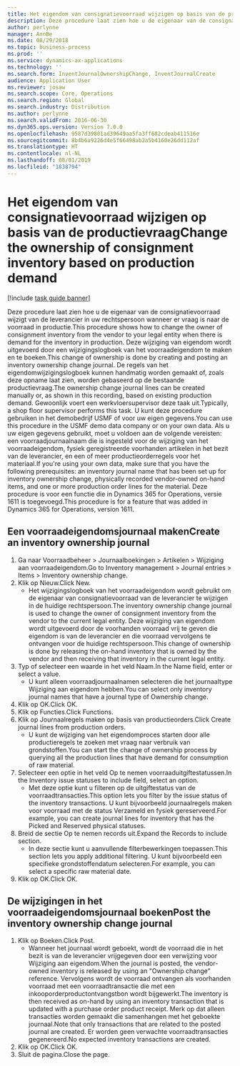 ```yaml
---
title: Het eigendom van consignatievoorraad wijzigen op basis van de productievraag
description: Deze procedure laat zien hoe u de eigenaar van de consignatievoorraad wijzigt van de leverancier in uw rechtspersoon wanneer er vraag is naar de voorraad in productie.
author: perlynne
manager: AnnBe
ms.date: 08/29/2018
ms.topic: business-process
ms.prod: ''
ms.service: dynamics-ax-applications
ms.technology: ''
ms.search.form: InventJournalOwnershipChange, InventJournalCreate
audience: Application User
ms.reviewer: josaw
ms.search.scope: Core, Operations
ms.search.region: Global
ms.search.industry: Distribution
ms.author: perlynne
ms.search.validFrom: 2016-06-30
ms.dyn365.ops.version: Version 7.0.0
ms.openlocfilehash: 9587d39801ad39649aa5fa3ff682cdeab411516e
ms.sourcegitcommit: 8b4b6a9226d4e5f66498ab2a5b4160e26dd112af
ms.translationtype: HT
ms.contentlocale: nl-NL
ms.lasthandoff: 08/01/2019
ms.locfileid: "1838794"
---
```

# <a name="change-the-ownership-of-consignment-inventory-based-on-production-demand"></a><span data-ttu-id="5ff24-103">Het eigendom van consignatievoorraad wijzigen op basis van de productievraag</span><span class="sxs-lookup"><span data-stu-id="5ff24-103">Change the ownership of consignment inventory based on production demand</span></span>

[!include [task guide banner](../../includes/task-guide-banner.md)]

<span data-ttu-id="5ff24-104">Deze procedure laat zien hoe u de eigenaar van de consignatievoorraad wijzigt van de leverancier in uw rechtspersoon wanneer er vraag is naar de voorraad in productie.</span><span class="sxs-lookup"><span data-stu-id="5ff24-104">This procedure shows how to change the owner of consignment inventory from the vendor to your legal entity when there is demand for the inventory in production.</span></span> <span data-ttu-id="5ff24-105">Deze wijziging van eigendom wordt uitgevoerd door een wijzigingslogboek van het voorraadeigendom te maken en te boeken.</span><span class="sxs-lookup"><span data-stu-id="5ff24-105">This change of ownership is done by creating and posting an inventory ownership change journal.</span></span> <span data-ttu-id="5ff24-106">De regels van het eigendomwijzigingslogboek kunnen handmatig worden gemaakt of, zoals deze opname laat zien, worden gebaseerd op de bestaande productievraag.</span><span class="sxs-lookup"><span data-stu-id="5ff24-106">The ownership change journal lines can be created manually or, as shown in this recording, based on existing production demand.</span></span> <span data-ttu-id="5ff24-107">Gewoonlijk voert een werkvloersupervisor deze taak uit.</span><span class="sxs-lookup"><span data-stu-id="5ff24-107">Typically, a shop floor supervisor performs this task.</span></span> <span data-ttu-id="5ff24-108">U kunt deze procedure gebruiken in het demobedrijf USMF of voor uw eigen gegevens.</span><span class="sxs-lookup"><span data-stu-id="5ff24-108">You can use this procedure in the USMF demo data company or on your own data.</span></span> <span data-ttu-id="5ff24-109">Als u uw eigen gegevens gebruikt, moet u voldoen aan de volgende vereisten: een voorraadjournaalnaam die is ingesteld voor de wijziging van het voorraadeigendom, fysiek geregistreerde voorhanden artikelen in het bezit van de leverancier, en een of meer productieorderregels voor het materiaal.</span><span class="sxs-lookup"><span data-stu-id="5ff24-109">If you're using your own data, make sure that you have the following prerequisites: an inventory journal name that has been set up for inventory ownership change, physically recorded vendor-owned on-hand items, and one or more production order lines for the material.</span></span> <span data-ttu-id="5ff24-110">Deze procedure is voor een functie die in Dynamics 365 for Operations, versie 1611 is toegevoegd.</span><span class="sxs-lookup"><span data-stu-id="5ff24-110">This procedure is for a feature that was added in Dynamics 365 for Operations, version 1611.</span></span>


## <a name="create-an-inventory-ownership-journal"></a><span data-ttu-id="5ff24-111">Een voorraadeigendomsjournaal maken</span><span class="sxs-lookup"><span data-stu-id="5ff24-111">Create an inventory ownership journal</span></span>
1. <span data-ttu-id="5ff24-112">Ga naar Voorraadbeheer > Journaalboekingen > Artikelen > Wijziging aan voorraadeigendom.</span><span class="sxs-lookup"><span data-stu-id="5ff24-112">Go to Inventory management > Journal entries > Items > Inventory ownership change.</span></span>
2. <span data-ttu-id="5ff24-113">Klik op Nieuw.</span><span class="sxs-lookup"><span data-stu-id="5ff24-113">Click New.</span></span>
    * <span data-ttu-id="5ff24-114">Het wijzigingslogboek van het voorraadeigendom wordt gebruikt om de eigenaar van consignatievoorraad van de leverancier te wijzigen in de huidige rechtspersoon.</span><span class="sxs-lookup"><span data-stu-id="5ff24-114">The inventory ownership change journal is used to change the owner of consignment inventory from the vendor to the current legal entity.</span></span> <span data-ttu-id="5ff24-115">Deze wijziging van eigendom wordt uitgevoerd door de voorhanden voorraad vrij te geven die eigendom is van de leverancier en die voorraad vervolgens te ontvangen voor de huidige rechtspersoon.</span><span class="sxs-lookup"><span data-stu-id="5ff24-115">This change of ownership is done by releasing the on-hand inventory that is owned by the vendor and then receiving that inventory in the current legal entity.</span></span>  
3. <span data-ttu-id="5ff24-116">Typ of selecteer een waarde in het veld Naam.</span><span class="sxs-lookup"><span data-stu-id="5ff24-116">In the Name field, enter or select a value.</span></span>
    * <span data-ttu-id="5ff24-117">U kunt alleen voorraadjournaalnamen selecteren die het journaaltype Wijziging aan eigendom hebben.</span><span class="sxs-lookup"><span data-stu-id="5ff24-117">You can select only inventory journal names that have a journal type of Ownership change.</span></span>  
4. <span data-ttu-id="5ff24-118">Klik op OK.</span><span class="sxs-lookup"><span data-stu-id="5ff24-118">Click OK.</span></span>
5. <span data-ttu-id="5ff24-119">Klik op Functies.</span><span class="sxs-lookup"><span data-stu-id="5ff24-119">Click Functions.</span></span>
6. <span data-ttu-id="5ff24-120">Klik op Journaalregels maken op basis van productieorders.</span><span class="sxs-lookup"><span data-stu-id="5ff24-120">Click Create journal lines from production orders.</span></span>
    * <span data-ttu-id="5ff24-121">U kunt de wijziging van het eigendomproces starten door alle productieregels te zoeken met vraag naar verbruik van grondstoffen.</span><span class="sxs-lookup"><span data-stu-id="5ff24-121">You can start the change of ownership process by querying all the production lines that have demand for consumption of raw material.</span></span>  
7. <span data-ttu-id="5ff24-122">Selecteer een optie in het veld Op te nemen voorraaduitgiftestatussen.</span><span class="sxs-lookup"><span data-stu-id="5ff24-122">In the Inventory issue statuses to include field, select an option.</span></span>
    * <span data-ttu-id="5ff24-123">Met deze optie kunt u filteren op de uitgiftestatus van de voorraadtransacties.</span><span class="sxs-lookup"><span data-stu-id="5ff24-123">This option lets you filter by the issue status of the inventory transactions.</span></span> <span data-ttu-id="5ff24-124">U kunt bijvoorbeeld journaalregels maken voor voorraad met de status Verzameld en fysiek gereserveerd.</span><span class="sxs-lookup"><span data-stu-id="5ff24-124">For example, you can create journal lines for inventory that has the Picked and Reserved physical statuses.</span></span>  
8. <span data-ttu-id="5ff24-125">Breid de sectie Op te nemen records uit.</span><span class="sxs-lookup"><span data-stu-id="5ff24-125">Expand the Records to include section.</span></span>
    * <span data-ttu-id="5ff24-126">In deze sectie kunt u aanvullende filterbewerkingen toepassen.</span><span class="sxs-lookup"><span data-stu-id="5ff24-126">This section lets you apply additional filtering.</span></span> <span data-ttu-id="5ff24-127">U kunt bijvoorbeeld een specifieke grondstoffendatum selecteren.</span><span class="sxs-lookup"><span data-stu-id="5ff24-127">For example, you can select a specific raw material date.</span></span>  
9. <span data-ttu-id="5ff24-128">Klik op OK.</span><span class="sxs-lookup"><span data-stu-id="5ff24-128">Click OK.</span></span>

## <a name="post-the-inventory-ownership-change-journal"></a><span data-ttu-id="5ff24-129">De wijzigingen in het voorraadeigendomsjournaal boeken</span><span class="sxs-lookup"><span data-stu-id="5ff24-129">Post the inventory ownership change journal</span></span>
1. <span data-ttu-id="5ff24-130">Klik op Boeken.</span><span class="sxs-lookup"><span data-stu-id="5ff24-130">Click Post.</span></span>
    * <span data-ttu-id="5ff24-131">Wanneer het journaal wordt geboekt, wordt de voorraad die in het bezit is van de leverancier vrijgegeven door een verwijzing voor Wijziging aan eigendom.</span><span class="sxs-lookup"><span data-stu-id="5ff24-131">When the journal is posted, the vendor-owned inventory is released by using an "Ownership change" reference.</span></span> <span data-ttu-id="5ff24-132">Vervolgens wordt de voorraad ontvangen als voorhanden voorraad met een voorraadtransactie die met een inkooporderproductontvangstbon wordt bijgewerkt.</span><span class="sxs-lookup"><span data-stu-id="5ff24-132">The inventory is then received as on-hand by using an inventory transaction that is updated with a purchase order product receipt.</span></span> <span data-ttu-id="5ff24-133">Merk op dat alleen transacties worden gemaakt die samenhangen met het geboekte journaal.</span><span class="sxs-lookup"><span data-stu-id="5ff24-133">Note that only transactions that are related to the posted journal are created.</span></span> <span data-ttu-id="5ff24-134">Er worden geen verwachte voorraadtransacties gegenereerd.</span><span class="sxs-lookup"><span data-stu-id="5ff24-134">No expected inventory transactions are created.</span></span>  
2. <span data-ttu-id="5ff24-135">Klik op OK.</span><span class="sxs-lookup"><span data-stu-id="5ff24-135">Click OK.</span></span>
3. <span data-ttu-id="5ff24-136">Sluit de pagina.</span><span class="sxs-lookup"><span data-stu-id="5ff24-136">Close the page.</span></span>

